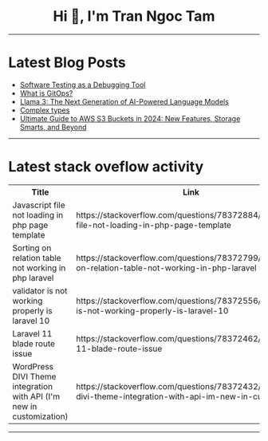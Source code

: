 <h1 align="center">Hi 👋, I'm Tran Ngoc Tam</h1>

---

# Latest Blog Posts 
<!-- BLOG-POST-LIST:START -->
- [Software Testing as a Debugging Tool](https://dev.to/codenameone/software-testing-as-a-debugging-tool-26bj)
- [What is GitOps?](https://dev.to/shasheeshpurohit/what-is-gitops-1ef0)
- [Llama 3: The Next Generation of AI-Powered Language Models](https://dev.to/gimkelum/llama-3-the-next-generation-of-ai-powered-language-models-2d92)
- [Complex types](https://dev.to/kudratswe/complex-types-1h7f)
- [Ultimate Guide to AWS S3 Buckets in 2024: New Features, Storage Smarts, and Beyond](https://dev.to/ddeveloperr/ultimate-guide-to-aws-s3-buckets-new-features-storage-smarts-and-beyond-bdh)
<!-- BLOG-POST-LIST:END -->

---

# Latest stack oveflow activity
<table>
  <tr><th>Title</th><th>Link</th></tr>
  <!-- STACKOVERFLOW:START --><tr><td>Javascript file not loading in php page template</td><td>https://stackoverflow.com/questions/78372884/javascript-file-not-loading-in-php-page-template</td></tr><tr><td>Sorting on relation table not working in php laravel</td><td>https://stackoverflow.com/questions/78372799/sorting-on-relation-table-not-working-in-php-laravel</td></tr><tr><td>validator is not working properly is laravel 10</td><td>https://stackoverflow.com/questions/78372556/validator-is-not-working-properly-is-laravel-10</td></tr><tr><td>Laravel 11 blade route issue</td><td>https://stackoverflow.com/questions/78372462/laravel-11-blade-route-issue</td></tr><tr><td>WordPress DIVI Theme integration with API &lpar;I&#39;m new in customization&rpar;</td><td>https://stackoverflow.com/questions/78372432/wordpress-divi-theme-integration-with-api-im-new-in-customization</td></tr><!-- STACKOVERFLOW:END -->
</table>

---


